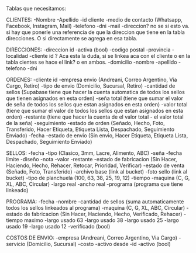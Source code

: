 Tablas que necesitamos:

CLIENTES:
-Nombre
-Apellido
-id cliente
-medio de contacto (Whatsapp, Facebook, Instagram, Mail)
-telefono
-dni
-mail
-direccion? no se si esto va. si hay que ponerle una referencia de que la direccion que tiene en la tabla direcciones. O si directamente se agrega en esa tabla.

DIRECCIONES:
-direccion id
-activa (bool)
-codigo postal
-provincia
-localidad
-cliente id ? Aca esta la duda, si se linkea aca con el cliente o en la tabla cientes se hace el link? o en ambos.
-domicilio
-nombre
-apellido
-telefono
-dni

ORDENES:
-cliente id
-empresa envio (Andreani, Correo Argentino, Via Cargo, Retiro)
-tipo de envio (Domicilio, Sucursal, Retiro)
-cantidad de sellos (Supabase tiene que hacer la cuenta automatica de todos los sellos que tienen asignados en esta orden)
-seña total (tiene que sumar el valor de seña de todos los sellos que estan asignados en esta orden)
-valor total (tiene que sumar el valor de todos los sellos que estan asignados en esta orden)
-restante (tiene que hacer la cuenta de el valor total - el valor total de la seña)
-seguimiento
-estado de orden (Señado, Hecho, Foto, Transferido, Hacer Etiqueta, Etiqueta Lista, Despachado, Seguimiento Enviado)
-fecha
-estado de envio (Sin envio, Hacer Etiqueta, Etiqueta Lista, Despachado, Seguimiento Enviado)

SELLOS:
-fecha
-tipo (Clasico, 3mm, Lacre, Alimento, ABC)
-seña
-fecha limite
-diseño
-nota
-valor
-restante
-estado de fabricacion (Sin Hacer, Haciendo, Hecho, Rehacer, Retocar, Prioridad, Verificar)
-estado de venta (Señado, Foto, Transferido)
-archivo base (link al bucket)
-foto sello (link al bucket)
-tipo de planchuela (100, 63, 38, 25, 19, 12)
-tiempo
-maquina (C, G, XL, ABC, Circular)
-largo real
-ancho real
-programa (programa que tiene linkeado)

PROGRAMA:
-fecha
-nombre
-cantidad de sellos (suma automaticamente todos los sellos linkeados al programa)
-maquina (C, G, XL, ABC, Circular)
-estado de fabricacion (Sin Hacer, Haciendo, Hecho, Verificado, Rehacer)
-tiempo maximo
-largo usado 63
-largo usado 38
-largo usado 25
-largo usado 19
-largo usado 12
-verificado (bool)

COSTOS DE ENVIO:
-empresa (Andreani, Correo Argentino, Via Cargo)
-servicio (Domicilio, Sucursal)
-costo
-activo desde
-id
-activo (bool)